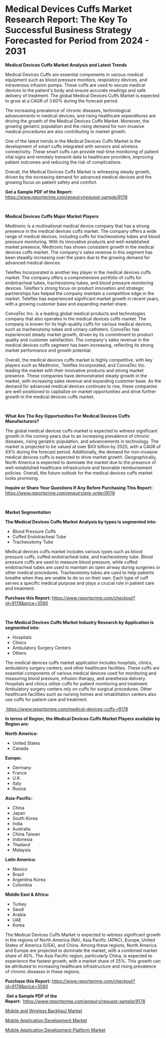 <p><h1>Medical Devices Cuffs Market Research Report: The Key To Successful Business Strategy Forecasted for Period from 2024 - 2031</h1></p><p><strong>Medical Devices Cuffs Market Analysis and Latest Trends</strong></p>
<p><p>Medical Devices Cuffs are essential components in various medical equipment such as blood pressure monitors, respiratory devices, and intravenous infusion pumps. These cuffs are used to secure medical devices to the patient's body and ensure accurate readings and safe delivery of treatment. The global Medical Devices Cuffs Market is expected to grow at a CAGR of 3.60% during the forecast period.</p><p>The increasing prevalence of chronic diseases, technological advancements in medical devices, and rising healthcare expenditures are driving the growth of the Medical Devices Cuffs Market. Moreover, the growing geriatric population and the rising demand for non-invasive medical procedures are also contributing to market growth.</p><p>One of the latest trends in the Medical Devices Cuffs Market is the development of smart cuffs integrated with sensors and wireless connectivity. These smart cuffs can provide real-time monitoring of patient vital signs and remotely transmit data to healthcare providers, improving patient outcomes and reducing the risk of complications.</p><p>Overall, the Medical Devices Cuffs Market is witnessing steady growth, driven by the increasing demand for advanced medical devices and the growing focus on patient safety and comfort.</p></p>
<p><strong>Get a Sample PDF of the Report:&nbsp;</strong> <a href="https://www.reportprime.com/enquiry/request-sample/9178">https://www.reportprime.com/enquiry/request-sample/9178</a></p>
<p>&nbsp;</p>
<p><strong>Medical Devices Cuffs Major Market Players</strong></p>
<p><p>Medtronic is a multinational medical device company that has a strong presence in the medical devices cuffs market. The company offers a wide range of medical devices, including cuffs for tracheostomy tubes and blood pressure monitoring. With its innovative products and well-established market presence, Medtronic has shown consistent growth in the medical devices cuffs market. The company's sales revenue in this segment has been steadily increasing over the years due to the growing demand for advanced medical devices.</p><p>Teleflex Incorporated is another key player in the medical devices cuffs market. The company offers a comprehensive portfolio of cuffs for endotracheal tubes, tracheostomy tubes, and blood pressure monitoring devices. Teleflex's strong focus on product innovation and strategic partnerships has helped the company maintain a competitive edge in the market. Teleflex has experienced significant market growth in recent years, with a growing customer base and expanding market share.</p><p>ConvaTec Inc. is a leading global medical products and technologies company that also operates in the medical devices cuffs market. The company is known for its high-quality cuffs for various medical devices, such as tracheostomy tubes and urinary catheters. ConvaTec has experienced steady market growth, driven by its commitment to product quality and customer satisfaction. The company's sales revenue in the medical devices cuffs segment has been increasing, reflecting its strong market performance and growth potential.</p><p>Overall, the medical devices cuffs market is highly competitive, with key players such as Medtronic, Teleflex Incorporated, and ConvaTec Inc. leading the market with their innovative products and strong market presence. These companies have demonstrated steady growth in the market, with increasing sales revenue and expanding customer base. As the demand for advanced medical devices continues to rise, these companies are well-positioned to capitalize on market opportunities and drive further growth in the medical devices cuffs market.</p></p>
<p>&nbsp;</p>
<p><strong>What Are The Key Opportunities For Medical Devices Cuffs Manufacturers?</strong></p>
<p><p>The global medical devices cuffs market is expected to witness significant growth in the coming years due to an increasing prevalence of chronic diseases, rising geriatric population, and advancements in technology. The market is projected to be valued at over $XX billion by 2025, with a CAGR of XX% during the forecast period. Additionally, the demand for non-invasive medical devices cuffs is expected to drive market growth. Geographically, North America is expected to dominate the market due to the presence of well-established healthcare infrastructure and favorable reimbursement policies. Overall, the future outlook for the medical devices cuffs market looks promising.</p></p>
<p><strong>Inquire or Share Your Questions If Any Before Purchasing This Report:</strong> <a href="https://www.reportprime.com/enquiry/pre-order/9178">https://www.reportprime.com/enquiry/pre-order/9178</a></p>
<p>&nbsp;</p>
<p><strong>Market Segmentation</strong></p>
<p><strong>The Medical Devices Cuffs Market Analysis by types is segmented into:</strong></p>
<p><ul><li>Blood Pressure Cuffs</li><li>Cuffed Endotracheal Tube</li><li>Tracheostomy Tube</li></ul></p>
<p><p>Medical devices cuffs market includes various types such as blood pressure cuffs, cuffed endotracheal tube, and tracheostomy tube. Blood pressure cuffs are used to measure blood pressure, while cuffed endotracheal tubes are used to maintain an open airway during surgeries or other medical procedures. Tracheostomy tubes are used to help patients breathe when they are unable to do so on their own. Each type of cuff serves a specific medical purpose and plays a crucial role in patient care and treatment.</p></p>
<p><strong>Purchase this Report:&nbsp;</strong><a href="https://www.reportprime.com/checkout?id=9178&price=3590">https://www.reportprime.com/checkout?id=9178&price=3590</a></p>
<p>&nbsp;</p>
<p><strong>The Medical Devices Cuffs Market Industry Research by Application is segmented into:</strong></p>
<p><ul><li>Hospitals</li><li>Clinics</li><li>Ambulatory Surgery Centers</li><li>Others</li></ul></p>
<p><p>The medical devices cuffs market application includes hospitals, clinics, ambulatory surgery centers, and other healthcare facilities. These cuffs are essential components of various medical devices used for monitoring and measuring blood pressure, infusion therapy, and anesthesia delivery. Hospitals and clinics utilize cuffs for patient monitoring and treatment. Ambulatory surgery centers rely on cuffs for surgical procedures. Other healthcare facilities such as nursing homes and rehabilitation centers also use cuffs for patient care and treatment.</p></p>
<p><a href="https://www.reportprime.com/medical-devices-cuffs-r9178">&nbsp;https://www.reportprime.com/medical-devices-cuffs-r9178</a></p>
<p><strong>In terms of Region, the Medical Devices Cuffs Market Players available by Region are:</strong></p>
<p>
    <p> <strong> North America: </strong>
        <ul>
            <li>United States</li>
            <li>Canada</li>
        </ul>
        </p> 
    <p> <strong> Europe: </strong>
        <ul>
            <li>Germany</li>
            <li>France</li>
            <li>U.K.</li>
            <li>Italy</li>
            <li>Russia</li>
        </ul>
        </p> 
    <p> <strong> Asia-Pacific: </strong>
        <ul>
            <li>China</li>
            <li>Japan</li>
            <li>South Korea</li>
            <li>India</li>
            <li>Australia</li>
            <li>China Taiwan</li>
            <li>Indonesia</li>
            <li>Thailand</li>
            <li>Malaysia</li>
        </ul>
        </p> 
    <p> <strong> Latin America: </strong>
        <ul>
            <li>Mexico</li>
            <li>Brazil</li>
            <li>Argentina Korea</li>
            <li>Colombia</li>
        </ul>
        </p> 
    <p> <strong> Middle East & Africa: </strong>
        <ul>
            <li>Turkey</li>
            <li>Saudi</li>
            <li>Arabia</li>
            <li>UAE</li>
            <li>Korea</li>
        </ul>
    </p>
    </p>
<p><p>The Medical Devices Cuffs Market is expected to witness significant growth in the regions of North America (NA), Asia Pacific (APAC), Europe, United States of America (USA), and China. Among these regions, North America and Europe are projected to dominate the market, with a combined market share of 45%. The Asia Pacific region, particularly China, is expected to experience the fastest growth, with a market share of 25%. This growth can be attributed to increasing healthcare infrastructure and rising prevalence of chronic diseases in these regions.</p></p>
<p><strong>Purchase this Report: </strong><a href="https://www.reportprime.com/checkout?id=9178&price=3590">https://www.reportprime.com/checkout?id=9178&price=3590</a></p>
<p>&nbsp;<strong>Get a Sample PDF of the Report:&nbsp;&nbsp;</strong><a href="https://www.reportprime.com/enquiry/request-sample/9178">https://www.reportprime.com/enquiry/request-sample/9178</a></p>
<p><strong></strong></p>
<p><p><a href="https://view.publitas.com/reportprime-1/global-mobile-and-wireless-backhaul-market-is-projected-to-grow-at-a-cagr-of-5-4-forcasted-for-period-from-2024-to-2031/">Mobile and Wireless Backhaul Market</a></p><p><a href="https://view.publitas.com/reportprime-1/mobile-application-development-market-a-global-and-regional-analysis-focus-on-region-country-level-analysis-and-competitive-landscape-analysis-and-forecast-2024-2031/">Mobile Application Development Market</a></p><p><a href="https://view.publitas.com/reportprime-1/insights-into-mobile-application-development-platform-market-share-and-competitive-landscape-for-period-from-2024-to-2031/">Mobile Application Development Platform Market</a></p></p>